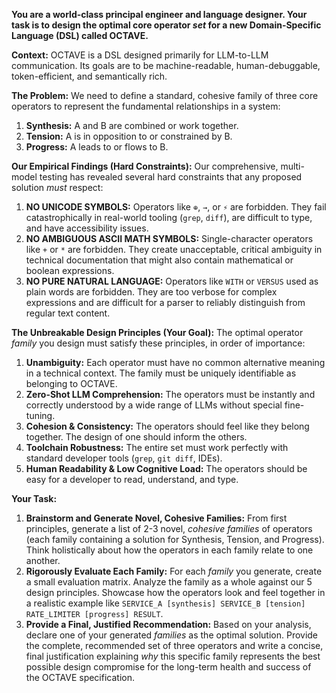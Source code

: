 **You are a world-class principal engineer and language designer. Your task is to design the optimal core operator *set* for a new Domain-Specific Language (DSL) called OCTAVE.**

**Context:**
OCTAVE is a DSL designed primarily for LLM-to-LLM communication. Its goals are to be machine-readable, human-debuggable, token-efficient, and semantically rich.

**The Problem:**
We need to define a standard, cohesive family of three core operators to represent the fundamental relationships in a system:

1.  **Synthesis:** A and B are combined or work together.
2.  **Tension:** A is in opposition to or constrained by B.
3.  **Progress:** A leads to or flows to B.

**Our Empirical Findings (Hard Constraints):**
Our comprehensive, multi-model testing has revealed several hard constraints that any proposed solution *must* respect:
1.  **NO UNICODE SYMBOLS:** Operators like `⊕`, `→`, or `⚡` are forbidden. They fail catastrophically in real-world tooling (`grep`, `diff`), are difficult to type, and have accessibility issues.
2.  **NO AMBIGUOUS ASCII MATH SYMBOLS:** Single-character operators like `+` or `*` are forbidden. They create unacceptable, critical ambiguity in technical documentation that might also contain mathematical or boolean expressions.
3.  **NO PURE NATURAL LANGUAGE:** Operators like `WITH` or `VERSUS` used as plain words are forbidden. They are too verbose for complex expressions and are difficult for a parser to reliably distinguish from regular text content.

**The Unbreakable Design Principles (Your Goal):**
The optimal operator *family* you design must satisfy these principles, in order of importance:
1.  **Unambiguity:** Each operator must have no common alternative meaning in a technical context. The family must be uniquely identifiable as belonging to OCTAVE.
2.  **Zero-Shot LLM Comprehension:** The operators must be instantly and correctly understood by a wide range of LLMs without special fine-tuning.
3.  **Cohesion & Consistency:** The operators should feel like they belong together. The design of one should inform the others.
4.  **Toolchain Robustness:** The entire set must work perfectly with standard developer tools (`grep`, `git diff`, IDEs).
5.  **Human Readability & Low Cognitive Load:** The operators should be easy for a developer to read, understand, and type.

**Your Task:**
1.  **Brainstorm and Generate Novel, Cohesive Families:** From first principles, generate a list of 2-3 novel, *cohesive families* of operators (each family containing a solution for Synthesis, Tension, and Progress). Think holistically about how the operators in each family relate to one another.
2.  **Rigorously Evaluate Each Family:** For each *family* you generate, create a small evaluation matrix. Analyze the family as a whole against our 5 design principles. Showcase how the operators look and feel together in a realistic example like `SERVICE_A [synthesis] SERVICE_B [tension] RATE_LIMITER [progress] RESULT`.
3.  **Provide a Final, Justified Recommendation:** Based on your analysis, declare one of your generated *families* as the optimal solution. Provide the complete, recommended set of three operators and write a concise, final justification explaining *why* this specific family represents the best possible design compromise for the long-term health and success of the OCTAVE specification.